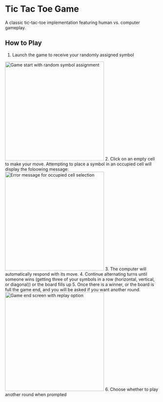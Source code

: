 # Tic Tac Toe Game

A classic tic-tac-toe implementation featuring human vs. computer gameplay.

## How to Play
1. Launch the game to receive your randomly assigned symbol
<img width="324" alt="Game start with random symbol assignment" src="https://user-images.githubusercontent.com/63556283/208286917-a1d325ac-5375-4e5c-82da-d8c6dd835a49.png">
2. Click on an empty cell to make your move. Attempting to place a symbol in an occupied cell will display the foloowing message:
<img width="324" alt="Error message for occupied cell selection" src="https://user-images.githubusercontent.com/63556283/208286993-646631df-0864-4f07-bb38-81628e108801.png">
3. The computer will automatically respond with its move.
4. Continue alternating turns until someone wins (getting three of your symbols in a row (horizontal, vertical, or diagonal)) or the board fills up
5. Once there is a winner, or the board is full the game end, and you will be asked if you want another round.
<img width="324" alt="Game end screen with replay option" src="https://user-images.githubusercontent.com/63556283/208287035-5c662de8-2c44-44ae-be02-6f51e50023f3.png">
6. Choose whether to play another round when prompted
